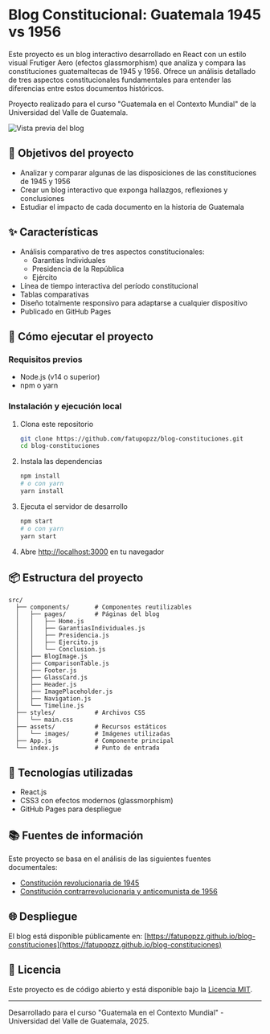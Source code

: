 # Blog Constitucional: Guatemala 1945 vs 1956

Este proyecto es un blog interactivo desarrollado en React con un estilo visual Frutiger Aero (efectos glassmorphism) que analiza y compara las constituciones guatemaltecas de 1945 y 1956. Ofrece un análisis detallado de tres aspectos constitucionales fundamentales para entender las diferencias entre estos documentos históricos.

Proyecto realizado para el curso "Guatemala en el Contexto Mundial" de la Universidad del Valle de Guatemala.

![Vista previa del blog](./screenshot.png)

## 🎯 Objetivos del proyecto

- Analizar y comparar algunas de las disposiciones de las constituciones de 1945 y 1956
- Crear un blog interactivo que exponga hallazgos, reflexiones y conclusiones
- Estudiar el impacto de cada documento en la historia de Guatemala

## ✨ Características

- Análisis comparativo de tres aspectos constitucionales:
  - Garantías Individuales
  - Presidencia de la República
  - Ejército
- Línea de tiempo interactiva del período constitucional
- Tablas comparativas
- Diseño totalmente responsivo para adaptarse a cualquier dispositivo
- Publicado en GitHub Pages

## 🚀 Cómo ejecutar el proyecto

### Requisitos previos

- Node.js (v14 o superior)
- npm o yarn

### Instalación y ejecución local

1. Clona este repositorio
   ```bash
   git clone https://github.com/fatupopzz/blog-constituciones.git
   cd blog-constituciones
   ```

2. Instala las dependencias
   ```bash
   npm install
   # o con yarn
   yarn install
   ```

3. Ejecuta el servidor de desarrollo
   ```bash
   npm start
   # o con yarn
   yarn start
   ```

4. Abre [http://localhost:3000](http://localhost:3000) en tu navegador

## 📦 Estructura del proyecto

```
src/
  ├── components/       # Componentes reutilizables
  │   ├── pages/        # Páginas del blog
  │   │   ├── Home.js
  │   │   ├── GarantiasIndividuales.js
  │   │   ├── Presidencia.js
  │   │   ├── Ejercito.js
  │   │   └── Conclusion.js
  │   ├── BlogImage.js
  │   ├── ComparisonTable.js
  │   ├── Footer.js
  │   ├── GlassCard.js
  │   ├── Header.js
  │   ├── ImagePlaceholder.js
  │   ├── Navigation.js
  │   └── Timeline.js
  ├── styles/           # Archivos CSS
  │   └── main.css
  ├── assets/           # Recursos estáticos
  │   └── images/       # Imágenes utilizadas
  ├── App.js            # Componente principal
  └── index.js          # Punto de entrada
```

## 🔧 Tecnologías utilizadas

- React.js
- CSS3 con efectos modernos (glassmorphism)
- GitHub Pages para despliegue

## 📚 Fuentes de información

Este proyecto se basa en el análisis de las siguientes fuentes documentales:

- [Constitución revolucionaria de 1945](https://archivos.juridicas.unam.mx/www/bjv/libros/5/2210/24.pdf)
- [Constitución contrarrevolucionaria y anticomunista de 1956](https://archivos.juridicas.unam.mx/www/bjv/libros/5/2210/25.pdf)

## 🌐 Despliegue

El blog está disponible públicamente en:
[https://fatupopzz.github.io/blog-constituciones](https://fatupopzz.github.io/blog-constituciones)


## 📄 Licencia

Este proyecto es de código abierto y está disponible bajo la [Licencia MIT](LICENSE).

---

Desarrollado para el curso "Guatemala en el Contexto Mundial" - Universidad del Valle de Guatemala, 2025.

